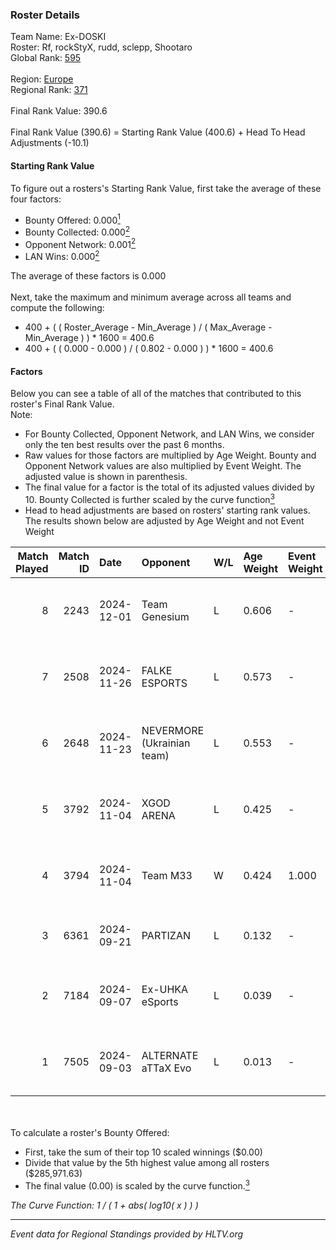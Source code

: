 ### Roster Details<br />
Team Name: Ex-DOSKI<br />
Roster: Rf, rockStyX, rudd, sclepp, Shootaro<br />
Global Rank: [595](../../standings_global_2025_02_28.md)<br />
<br />
Region: [Europe]( ../../standings_europe_2025_02_28.md)<br />
Regional Rank: [371]( ../../standings_europe_2025_02_28.md)<br />
<br />
Final Rank Value:  390.6<br />
<br />
Final Rank Value (390.6) = Starting Rank Value (400.6) + Head To Head Adjustments (-10.1)<br />

#### Starting Rank Value<br />
To figure out a rosters's Starting Rank Value, first take the average of these four factors:<br />
- Bounty Offered: 0.000[<sup>1</sup>](#table2)
- Bounty Collected: 0.000[<sup>2</sup>](#table1)
- Opponent Network: 0.001[<sup>2</sup>](#table1)
- LAN Wins: 0.000[<sup>2</sup>](#table1)

The average of these factors is 0.000<br />
<br />
Next, take the maximum and minimum average across all teams and compute the following:<br />
- 400 + ( ( Roster_Average - Min_Average ) / ( Max_Average - Min_Average ) ) * 1600 = 400.6
- 400 + ( ( 0.000 - 0.000 ) / ( 0.802 - 0.000 ) ) * 1600 = 400.6


#### Factors<br />
Below you can see a table of all of the matches that contributed to this roster's Final Rank Value.<br />
Note:<br />

- For Bounty Collected, Opponent Network, and LAN Wins, we consider only the ten best results over the past 6 months.
- Raw values for those factors are multiplied by Age Weight. Bounty and Opponent Network values are also multiplied by Event Weight. The adjusted value is shown in parenthesis.
- The final value for a factor is the total of its adjusted values divided by 10. Bounty Collected is further scaled by the curve function[<sup>3</sup>](#curveFunction)
- Head to head adjustments are based on rosters' starting rank values. The results shown below are adjusted by Age Weight and not Event Weight
<span id="table1"></span><br />


| Match Played | Match ID | Date       | Opponent                   | W/L | Age Weight | Event Weight | Bounty Collected | Opponent Network | LAN Wins  | H2H Adj. | Roster                                 |
| -: | -: | :- | :- | :- | :- | :- | :- | :- | :- | -: | :- |
|            8 |     2243 | 2024-12-01 | Team Genesium              | L   | 0.606      | -            | -                | -                | -         |    -2.81 | Rf, rockStyX, rudd, sclepp, Shootaro   |
|            7 |     2508 | 2024-11-26 | FALKE ESPORTS              | L   | 0.573      | -            | -                | -                | -         |    -8.80 | Rf, rockStyX, rudd, sclepp, Shootaro   |
|            6 |     2648 | 2024-11-23 | NEVERMORE (Ukrainian team) | L   | 0.553      | -            | -                | -                | -         |    -0.66 | Rf, rockStyX, rudd, sclepp, Shootaro   |
|            5 |     3792 | 2024-11-04 | XGOD ARENA                 | L   | 0.425      | -            | -                | -                | -         |    -3.16 | Rf, rockStyX, rudd, sclepp, Shootaro   |
|            4 |     3794 | 2024-11-04 | Team M33                   | W   | 0.424      | 1.000        | 0.000 (0.000)    | 0.030 (0.013)    | 0 (0.000) |     6.67 | Rf, rockStyX, rudd, sclepp, Shootaro   |
|            3 |     6361 | 2024-09-21 | PARTIZAN                   | L   | 0.132      | -            | -                | -                | -         |    -0.81 | denji, Rf, rockStyX, rudd, sclepp      |
|            2 |     7184 | 2024-09-07 | Ex-UHKA eSports            | L   | 0.039      | -            | -                | -                | -         |    -0.41 | denji, rockStyX, rudd, s1nside, sclepp |
|            1 |     7505 | 2024-09-03 | ALTERNATE aTTaX Evo        | L   | 0.013      | -            | -                | -                | -         |    -0.08 | denji, rockStyX, rudd, s1nside, sclepp |

<br />
<span id="table2"></span><br />
To calculate a roster's Bounty Offered:<br />

- First, take the sum of their top 10 scaled winnings ($0.00)
- Divide that value by the 5th highest value among all rosters ($285,971.63)
- The final value (0.00) is scaled by the curve function.[<sup>3</sup>](#curveFunction)

<span id="curveFunction"></span>_The Curve Function: 1 / ( 1 + abs( log10( x ) ) )_<br />

---
_Event data for Regional Standings provided by HLTV.org_<br />
